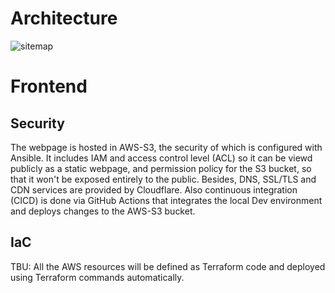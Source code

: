 # Architecture
![sitemap](https://github.com/memor24/myWebsite-frontend/assets/112832477/ad58af5b-6db6-492d-b6a7-08ba25d5ce21)

# Frontend
## Security
The webpage is hosted in AWS-S3, the security of which is configured with Ansible. It includes IAM and access control level (ACL) so it can be viewd publicly as a static webpage, and permission policy for the S3 bucket, so that it won't be exposed entirely to the public. Besides, DNS, SSL/TLS and CDN services are provided by Cloudflare.
Also continuous integration (CICD) is done via GitHub Actions that integrates the local Dev environment and deploys changes to the AWS-S3 bucket.

## IaC
TBU: All the AWS resources will be defined as Terraform code and deployed using Terraform commands automatically.

